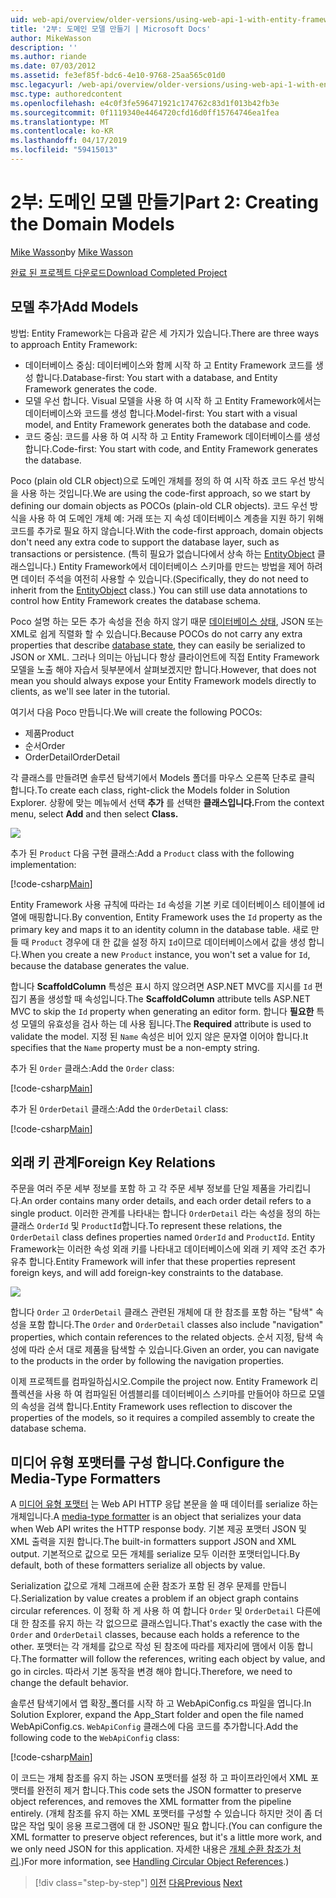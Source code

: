 ```yaml
---
uid: web-api/overview/older-versions/using-web-api-1-with-entity-framework-5/using-web-api-with-entity-framework-part-2
title: '2부: 도메인 모델 만들기 | Microsoft Docs'
author: MikeWasson
description: ''
ms.author: riande
ms.date: 07/03/2012
ms.assetid: fe3ef85f-bdc6-4e10-9768-25aa565c01d0
msc.legacyurl: /web-api/overview/older-versions/using-web-api-1-with-entity-framework-5/using-web-api-with-entity-framework-part-2
msc.type: authoredcontent
ms.openlocfilehash: e4c0f3fe596471921c174762c83d1f013b42fb3e
ms.sourcegitcommit: 0f1119340e4464720cfd16d0ff15764746ea1fea
ms.translationtype: MT
ms.contentlocale: ko-KR
ms.lasthandoff: 04/17/2019
ms.locfileid: "59415013"
---
```

# <a name="part-2-creating-the-domain-models"></a><span data-ttu-id="af0be-102">2부: 도메인 모델 만들기</span><span class="sxs-lookup"><span data-stu-id="af0be-102">Part 2: Creating the Domain Models</span></span>

<span data-ttu-id="af0be-103">[Mike Wasson](https://github.com/MikeWasson)</span><span class="sxs-lookup"><span data-stu-id="af0be-103">by [Mike Wasson](https://github.com/MikeWasson)</span></span>

[<span data-ttu-id="af0be-104">완료 된 프로젝트 다운로드</span><span class="sxs-lookup"><span data-stu-id="af0be-104">Download Completed Project</span></span>](http://code.msdn.microsoft.com/ASP-NET-Web-API-with-afa30545)

## <a name="add-models"></a><span data-ttu-id="af0be-105">모델 추가</span><span class="sxs-lookup"><span data-stu-id="af0be-105">Add Models</span></span>

<span data-ttu-id="af0be-106">방법: Entity Framework는 다음과 같은 세 가지가 있습니다.</span><span class="sxs-lookup"><span data-stu-id="af0be-106">There are three ways to approach Entity Framework:</span></span>

- <span data-ttu-id="af0be-107">데이터베이스 중심: 데이터베이스와 함께 시작 하 고 Entity Framework 코드를 생성 합니다.</span><span class="sxs-lookup"><span data-stu-id="af0be-107">Database-first: You start with a database, and Entity Framework generates the code.</span></span>
- <span data-ttu-id="af0be-108">모델 우선 합니다. Visual 모델을 사용 하 여 시작 하 고 Entity Framework에서는 데이터베이스와 코드를 생성 합니다.</span><span class="sxs-lookup"><span data-stu-id="af0be-108">Model-first: You start with a visual model, and Entity Framework generates both the database and code.</span></span>
- <span data-ttu-id="af0be-109">코드 중심: 코드를 사용 하 여 시작 하 고 Entity Framework 데이터베이스를 생성 합니다.</span><span class="sxs-lookup"><span data-stu-id="af0be-109">Code-first: You start with code, and Entity Framework generates the database.</span></span>

<span data-ttu-id="af0be-110">Poco (plain old CLR object)으로 도메인 개체를 정의 하 여 시작 하죠 코드 우선 방식을 사용 하는 것입니다.</span><span class="sxs-lookup"><span data-stu-id="af0be-110">We are using the code-first approach, so we start by defining our domain objects as POCOs (plain-old CLR objects).</span></span> <span data-ttu-id="af0be-111">코드 우선 방식을 사용 하 여 도메인 개체 예: 거래 또는 지 속성 데이터베이스 계층을 지원 하기 위해 코드를 추가로 필요 하지 않습니다.</span><span class="sxs-lookup"><span data-stu-id="af0be-111">With the code-first approach, domain objects don't need any extra code to support the database layer, such as transactions or persistence.</span></span> <span data-ttu-id="af0be-112">(특히 필요가 없습니다에서 상속 하는 [EntityObject](https://msdn.microsoft.com/library/system.data.objects.dataclasses.entityobject.aspx) 클래스입니다.) Entity Framework에서 데이터베이스 스키마를 만드는 방법을 제어 하려면 데이터 주석을 여전히 사용할 수 있습니다.</span><span class="sxs-lookup"><span data-stu-id="af0be-112">(Specifically, they do not need to inherit from the [EntityObject](https://msdn.microsoft.com/library/system.data.objects.dataclasses.entityobject.aspx) class.) You can still use data annotations to control how Entity Framework creates the database schema.</span></span>

<span data-ttu-id="af0be-113">Poco 설명 하는 모든 추가 속성을 전송 하지 않기 때문 [데이터베이스 상태](https://msdn.microsoft.com/library/system.data.entitystate.aspx), JSON 또는 XML로 쉽게 직렬화 할 수 있습니다.</span><span class="sxs-lookup"><span data-stu-id="af0be-113">Because POCOs do not carry any extra properties that describe [database state](https://msdn.microsoft.com/library/system.data.entitystate.aspx), they can easily be serialized to JSON or XML.</span></span> <span data-ttu-id="af0be-114">그러나 의미는 아닙니다 항상 클라이언트에 직접 Entity Framework 모델을 노출 해야 자습서 뒷부분에서 살펴보겠지만 합니다.</span><span class="sxs-lookup"><span data-stu-id="af0be-114">However, that does not mean you should always expose your Entity Framework models directly to clients, as we'll see later in the tutorial.</span></span>

<span data-ttu-id="af0be-115">여기서 다음 Poco 만듭니다.</span><span class="sxs-lookup"><span data-stu-id="af0be-115">We will create the following POCOs:</span></span>

- <span data-ttu-id="af0be-116">제품</span><span class="sxs-lookup"><span data-stu-id="af0be-116">Product</span></span>
- <span data-ttu-id="af0be-117">순서</span><span class="sxs-lookup"><span data-stu-id="af0be-117">Order</span></span>
- <span data-ttu-id="af0be-118">OrderDetail</span><span class="sxs-lookup"><span data-stu-id="af0be-118">OrderDetail</span></span>

<span data-ttu-id="af0be-119">각 클래스를 만들려면 솔루션 탐색기에서 Models 폴더를 마우스 오른쪽 단추로 클릭 합니다.</span><span class="sxs-lookup"><span data-stu-id="af0be-119">To create each class, right-click the Models folder in Solution Explorer.</span></span> <span data-ttu-id="af0be-120">상황에 맞는 메뉴에서 선택 **추가** 를 선택한 **클래스입니다.**</span><span class="sxs-lookup"><span data-stu-id="af0be-120">From the context menu, select **Add** and then select **Class.**</span></span>

![](using-web-api-with-entity-framework-part-2/_static/image1.png)

<span data-ttu-id="af0be-121">추가 된 `Product` 다음 구현 클래스:</span><span class="sxs-lookup"><span data-stu-id="af0be-121">Add a `Product` class with the following implementation:</span></span>

[!code-csharp[Main](using-web-api-with-entity-framework-part-2/samples/sample1.cs)]

<span data-ttu-id="af0be-122">Entity Framework 사용 규칙에 따라는 `Id` 속성을 기본 키로 데이터베이스 테이블에 id 열에 매핑합니다.</span><span class="sxs-lookup"><span data-stu-id="af0be-122">By convention, Entity Framework uses the `Id` property as the primary key and maps it to an identity column in the database table.</span></span> <span data-ttu-id="af0be-123">새로 만들 때 `Product` 경우에 대 한 값을 설정 하지 `Id`이므로 데이터베이스에서 값을 생성 합니다.</span><span class="sxs-lookup"><span data-stu-id="af0be-123">When you create a new `Product` instance, you won't set a value for `Id`, because the database generates the value.</span></span>

<span data-ttu-id="af0be-124">합니다 **ScaffoldColumn** 특성은 표시 하지 않으려면 ASP.NET MVC를 지시를 `Id` 편집기 폼을 생성할 때 속성입니다.</span><span class="sxs-lookup"><span data-stu-id="af0be-124">The **ScaffoldColumn** attribute tells ASP.NET MVC to skip the `Id` property when generating an editor form.</span></span> <span data-ttu-id="af0be-125">합니다 **필요한** 특성 모델의 유효성을 검사 하는 데 사용 됩니다.</span><span class="sxs-lookup"><span data-stu-id="af0be-125">The **Required** attribute is used to validate the model.</span></span> <span data-ttu-id="af0be-126">지정 된 `Name` 속성은 비어 있지 않은 문자열 이어야 합니다.</span><span class="sxs-lookup"><span data-stu-id="af0be-126">It specifies that the `Name` property must be a non-empty string.</span></span>

<span data-ttu-id="af0be-127">추가 된 `Order` 클래스:</span><span class="sxs-lookup"><span data-stu-id="af0be-127">Add the `Order` class:</span></span>

[!code-csharp[Main](using-web-api-with-entity-framework-part-2/samples/sample2.cs)]

<span data-ttu-id="af0be-128">추가 된 `OrderDetail` 클래스:</span><span class="sxs-lookup"><span data-stu-id="af0be-128">Add the `OrderDetail` class:</span></span>

[!code-csharp[Main](using-web-api-with-entity-framework-part-2/samples/sample3.cs)]

## <a name="foreign-key-relations"></a><span data-ttu-id="af0be-129">외래 키 관계</span><span class="sxs-lookup"><span data-stu-id="af0be-129">Foreign Key Relations</span></span>

<span data-ttu-id="af0be-130">주문을 여러 주문 세부 정보를 포함 하 고 각 주문 세부 정보를 단일 제품을 가리킵니다.</span><span class="sxs-lookup"><span data-stu-id="af0be-130">An order contains many order details, and each order detail refers to a single product.</span></span> <span data-ttu-id="af0be-131">이러한 관계를 나타내는 합니다 `OrderDetail` 라는 속성을 정의 하는 클래스 `OrderId` 및 `ProductId`합니다.</span><span class="sxs-lookup"><span data-stu-id="af0be-131">To represent these relations, the `OrderDetail` class defines properties named `OrderId` and `ProductId`.</span></span> <span data-ttu-id="af0be-132">Entity Framework는 이러한 속성 외래 키를 나타내고 데이터베이스에 외래 키 제약 조건 추가 유추 합니다.</span><span class="sxs-lookup"><span data-stu-id="af0be-132">Entity Framework will infer that these properties represent foreign keys, and will add foreign-key constraints to the database.</span></span>

![](using-web-api-with-entity-framework-part-2/_static/image2.png)

<span data-ttu-id="af0be-133">합니다 `Order` 고 `OrderDetail` 클래스 관련된 개체에 대 한 참조를 포함 하는 "탐색" 속성을 포함 합니다.</span><span class="sxs-lookup"><span data-stu-id="af0be-133">The `Order` and `OrderDetail` classes also include "navigation" properties, which contain references to the related objects.</span></span> <span data-ttu-id="af0be-134">순서 지정, 탐색 속성에 따라 순서 대로 제품을 탐색할 수 있습니다.</span><span class="sxs-lookup"><span data-stu-id="af0be-134">Given an order, you can navigate to the products in the order by following the navigation properties.</span></span>

<span data-ttu-id="af0be-135">이제 프로젝트를 컴파일하십시오.</span><span class="sxs-lookup"><span data-stu-id="af0be-135">Compile the project now.</span></span> <span data-ttu-id="af0be-136">Entity Framework 리플렉션을 사용 하 여 컴파일된 어셈블리를 데이터베이스 스키마를 만들어야 하므로 모델의 속성을 검색 합니다.</span><span class="sxs-lookup"><span data-stu-id="af0be-136">Entity Framework uses reflection to discover the properties of the models, so it requires a compiled assembly to create the database schema.</span></span>

## <a name="configure-the-media-type-formatters"></a><span data-ttu-id="af0be-137">미디어 유형 포맷터를 구성 합니다.</span><span class="sxs-lookup"><span data-stu-id="af0be-137">Configure the Media-Type Formatters</span></span>

<span data-ttu-id="af0be-138">A [미디어 유형 포맷터](../../formats-and-model-binding/media-formatters.md) 는 Web API HTTP 응답 본문을 쓸 때 데이터를 serialize 하는 개체입니다.</span><span class="sxs-lookup"><span data-stu-id="af0be-138">A [media-type formatter](../../formats-and-model-binding/media-formatters.md) is an object that serializes your data when Web API writes the HTTP response body.</span></span> <span data-ttu-id="af0be-139">기본 제공 포맷터 JSON 및 XML 출력을 지원 합니다.</span><span class="sxs-lookup"><span data-stu-id="af0be-139">The built-in formatters support JSON and XML output.</span></span> <span data-ttu-id="af0be-140">기본적으로 값으로 모든 개체를 serialize 모두 이러한 포맷터입니다.</span><span class="sxs-lookup"><span data-stu-id="af0be-140">By default, both of these formatters serialize all objects by value.</span></span>

<span data-ttu-id="af0be-141">Serialization 값으로 개체 그래프에 순환 참조가 포함 된 경우 문제를 만듭니다.</span><span class="sxs-lookup"><span data-stu-id="af0be-141">Serialization by value creates a problem if an object graph contains circular references.</span></span> <span data-ttu-id="af0be-142">이 정확 하 게 사용 하 여 합니다 `Order` 및 `OrderDetail` 다른에 대 한 참조를 유지 하는 각 없으므로 클래스입니다.</span><span class="sxs-lookup"><span data-stu-id="af0be-142">That's exactly the case with the `Order` and `OrderDetail` classes, because each holds a reference to the other.</span></span> <span data-ttu-id="af0be-143">포맷터는 각 개체를 값으로 작성 된 참조에 따라를 제자리에 맴에서 이동 합니다.</span><span class="sxs-lookup"><span data-stu-id="af0be-143">The formatter will follow the references, writing each object by value, and go in circles.</span></span> <span data-ttu-id="af0be-144">따라서 기본 동작을 변경 해야 합니다.</span><span class="sxs-lookup"><span data-stu-id="af0be-144">Therefore, we need to change the default behavior.</span></span>

<span data-ttu-id="af0be-145">솔루션 탐색기에서 앱 확장\_폴더를 시작 하 고 WebApiConfig.cs 파일을 엽니다.</span><span class="sxs-lookup"><span data-stu-id="af0be-145">In Solution Explorer, expand the App\_Start folder and open the file named WebApiConfig.cs.</span></span> <span data-ttu-id="af0be-146">`WebApiConfig` 클래스에 다음 코드를 추가합니다.</span><span class="sxs-lookup"><span data-stu-id="af0be-146">Add the following code to the `WebApiConfig` class:</span></span>

[!code-csharp[Main](using-web-api-with-entity-framework-part-2/samples/sample4.cs?highlight=11)]

<span data-ttu-id="af0be-147">이 코드는 개체 참조를 유지 하는 JSON 포맷터를 설정 하 고 파이프라인에서 XML 포맷터를 완전히 제거 합니다.</span><span class="sxs-lookup"><span data-stu-id="af0be-147">This code sets the JSON formatter to preserve object references, and removes the XML formatter from the pipeline entirely.</span></span> <span data-ttu-id="af0be-148">(개체 참조를 유지 하는 XML 포맷터를 구성할 수 있습니다 하지만 것이 좀 더 많은 작업 및이 응용 프로그램에 대 한 JSON만 필요 합니다.</span><span class="sxs-lookup"><span data-stu-id="af0be-148">(You can configure the XML formatter to preserve object references, but it's a little more work, and we only need JSON for this application.</span></span> <span data-ttu-id="af0be-149">자세한 내용은 [개체 순환 참조가 처리](../../formats-and-model-binding/json-and-xml-serialization.md#handling_circular_object_references).)</span><span class="sxs-lookup"><span data-stu-id="af0be-149">For more information, see [Handling Circular Object References](../../formats-and-model-binding/json-and-xml-serialization.md#handling_circular_object_references).)</span></span>

> [!div class="step-by-step"]
> <span data-ttu-id="af0be-150">[이전](using-web-api-with-entity-framework-part-1.md)
> [다음](using-web-api-with-entity-framework-part-3.md)</span><span class="sxs-lookup"><span data-stu-id="af0be-150">[Previous](using-web-api-with-entity-framework-part-1.md)
[Next](using-web-api-with-entity-framework-part-3.md)</span></span>
